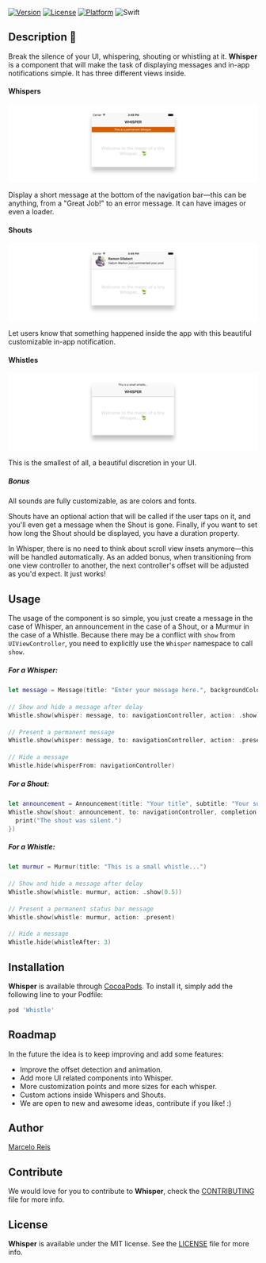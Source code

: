 [![Version](https://img.shields.io/cocoapods/v/Whistle.svg?style=flat)](https://cocoapods.org/pods/Whistle)
[![License](https://img.shields.io/cocoapods/l/Whistle.svg?style=flat)](https://cocoapods.org/pods/Whistle)
[![Platform](https://img.shields.io/cocoapods/p/Whistle.svg?style=flat)](https://cocoapods.org/pods/Whistle)
![Swift](https://img.shields.io/badge/%20in-swift%204.2-orange.svg)

## Description :leaves:

Break the silence of your UI, whispering, shouting or whistling at it. **Whisper** is a component that will make the task of displaying messages and in-app notifications simple. It has three different views inside.

#### Whispers

![Whisper](https://github.com/marceloreis13/Whisper/blob/master/Resources/permanent-whisper.png)

Display a short message at the bottom of the navigation bar—this can be anything, from a "Great Job!" to an error message. It can have images or even a loader.

#### Shouts

![In-App](https://github.com/marceloreis13/Whisper/blob/master/Resources/in-app-notification.png)

Let users know that something happened inside the app with this beautiful customizable in-app notification.

#### Whistles

![Whistle](https://github.com/marceloreis13/Whisper/blob/master/Resources/whistle-information.png)

This is the smallest of all, a beautiful discretion in your UI.

##### Bonus

All sounds are fully customizable, as are colors and fonts.

Shouts have an optional action that will be called if the user taps on it, and you'll even get a message when the Shout is gone. Finally, if you want to set how long the Shout should be displayed, you have a duration property.

In Whisper, there is no need to think about scroll view insets anymore—this will be handled automatically. As an added bonus, when transitioning from one view controller to another, the next controller's offset will be adjusted as you'd expect. It just works!

## Usage

The usage of the component is so simple, you just create a message in the case of Whisper, an announcement in the case of a Shout, or a Murmur in the case of a Whistle. Because there may be a conflict with `show` from `UIViewController`, you need to explicitly use the `Whisper` namespace to call `show`.

##### For a Whisper:

```swift
let message = Message(title: "Enter your message here.", backgroundColor: .red)

// Show and hide a message after delay
Whistle.show(whisper: message, to: navigationController, action: .show)

// Present a permanent message
Whistle.show(whisper: message, to: navigationController, action: .present)

// Hide a message
Whistle.hide(whisperFrom: navigationController)
```

##### For a Shout:

```swift
let announcement = Announcement(title: "Your title", subtitle: "Your subtitle", image: UIImage(named: "avatar"))
Whistle.show(shout: announcement, to: navigationController, completion: {
  print("The shout was silent.")
})
```

##### For a Whistle:

```swift
let murmur = Murmur(title: "This is a small whistle...")

// Show and hide a message after delay
Whistle.show(whistle: murmur, action: .show(0.5))

// Present a permanent status bar message
Whistle.show(whistle: murmur, action: .present)

// Hide a message
Whistle.hide(whistleAfter: 3)
```

## Installation

**Whisper** is available through [CocoaPods](http://cocoapods.org). To install
it, simply add the following line to your Podfile:

```ruby
pod 'Whistle'
```

## Roadmap

In the future the idea is to keep improving and add some features:

- Improve the offset detection and animation.
- Add more UI related components into Whisper.
- More customization points and more sizes for each whisper.
- Custom actions inside Whispers and Shouts.
- We are open to new and awesome ideas, contribute if you like! :)

## Author

[Marcelo Reis](http://linkedin.com/in/marceloreis13/)

## Contribute

We would love for you to contribute to **Whisper**, check the [CONTRIBUTING](https://github.com/marceloreis13/Whisper/blob/master/CONTRIBUTING.md) file for more info.

## License

**Whisper** is available under the MIT license. See the [LICENSE](https://github.com/marceloreis13/Whisper/blob/master/LICENSE.md) file for more info.
